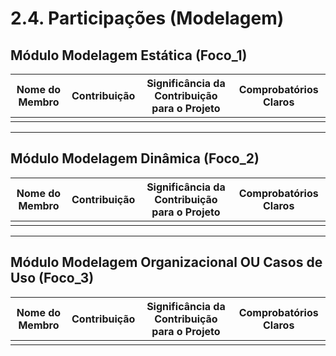 # 2.4. Participações (Modelagem)

## Módulo Modelagem Estática (Foco_1)

| Nome do Membro | Contribuição | Significância da Contribuição para o Projeto | Comprobatórios Claros |
|----------------|--------------|---------------------------------------------|------------------------|
|                |              |                                             |                        |

---

## Módulo Modelagem Dinâmica (Foco_2)

| Nome do Membro | Contribuição | Significância da Contribuição para o Projeto | Comprobatórios Claros |
|----------------|--------------|---------------------------------------------|------------------------|
|                |              |                                             |                        |

---

## Módulo Modelagem Organizacional OU Casos de Uso (Foco_3)

| Nome do Membro | Contribuição | Significância da Contribuição para o Projeto | Comprobatórios Claros |
|----------------|--------------|---------------------------------------------|------------------------|
|                |              |                                             |                        |
